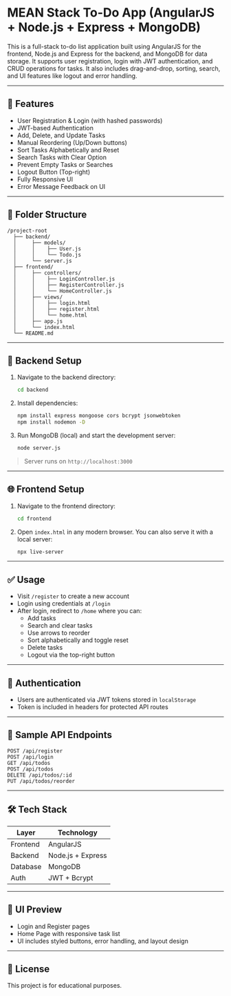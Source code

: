 # MEAN Stack To-Do App (AngularJS + Node.js + Express + MongoDB)

This is a full-stack to-do list application built using AngularJS for the frontend, Node.js and Express for the backend, and MongoDB for data storage. It supports user registration, login with JWT authentication, and CRUD operations for tasks. It also includes drag-and-drop, sorting, search, and UI features like logout and error handling.

---

## 🔧 Features

- User Registration & Login (with hashed passwords)
- JWT-based Authentication
- Add, Delete, and Update Tasks
- Manual Reordering (Up/Down buttons)
- Sort Tasks Alphabetically and Reset
- Search Tasks with Clear Option
- Prevent Empty Tasks or Searches
- Logout Button (Top-right)
- Fully Responsive UI
- Error Message Feedback on UI

---

## 📂 Folder Structure

```
/project-root
  ├── backend/
  │     ├── models/
  │     │    ├── User.js
  │     │    └── Todo.js
  │     └── server.js
  ├── frontend/
  │     ├── controllers/
  │     │    ├── LoginController.js
  │     │    ├── RegisterController.js
  │     │    └── HomeController.js
  │     ├── views/
  │     │    ├── login.html
  │     │    ├── register.html
  │     │    └── home.html
  │     ├── app.js
  │     └── index.html
  └── README.md
```

---

## 💾 Backend Setup

1. Navigate to the backend directory:
   ```bash
   cd backend
   ```

2. Install dependencies:
   ```bash
   npm install express mongoose cors bcrypt jsonwebtoken
   npm install nodemon -D
   ```

3. Run MongoDB (local) and start the development server:
   ```bash
   node server.js
   ```

> Server runs on `http://localhost:3000`

---

## 🌐 Frontend Setup

1. Navigate to the frontend directory:
   ```bash
   cd frontend
   ```

2. Open `index.html` in any modern browser. You can also serve it with a local server:
   ```bash
   npx live-server
   ```

---

## ✅ Usage

- Visit `/register` to create a new account
- Login using credentials at `/login`
- After login, redirect to `/home` where you can:
  - Add tasks
  - Search and clear tasks
  - Use arrows to reorder
  - Sort alphabetically and toggle reset
  - Delete tasks
  - Logout via the top-right button

---

## 🔐 Authentication

- Users are authenticated via JWT tokens stored in `localStorage`
- Token is included in headers for protected API routes

---

## 🧪 Sample API Endpoints

```http
POST /api/register
POST /api/login
GET /api/todos
POST /api/todos
DELETE /api/todos/:id
PUT /api/todos/reorder
```

---

## 🛠️ Tech Stack

| Layer        | Technology          |
|--------------|---------------------|
| Frontend     | AngularJS           |
| Backend      | Node.js + Express   |
| Database     | MongoDB             |
| Auth         | JWT + Bcrypt        |

---

## 📸 UI Preview

- Login and Register pages
- Home Page with responsive task list
- UI includes styled buttons, error handling, and layout design

---

## 📄 License

This project is for educational purposes.

